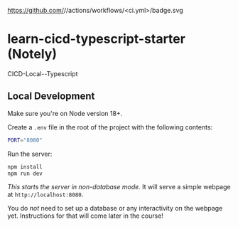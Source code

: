 https://github.com/<AjayRajNegi>/<CICD-Local--Typescript>/actions/workflows/<ci.yml>/badge.svg

# learn-cicd-typescript-starter (Notely)

CICD-Local--Typescript

## Local Development

Make sure you're on Node version 18+.

Create a `.env` file in the root of the project with the following contents:

```bash
PORT="8080"
```

Run the server:

```bash
npm install
npm run dev
```

_This starts the server in non-database mode._ It will serve a simple webpage at `http://localhost:8080`.

You do _not_ need to set up a database or any interactivity on the webpage yet. Instructions for that will come later in the course!
